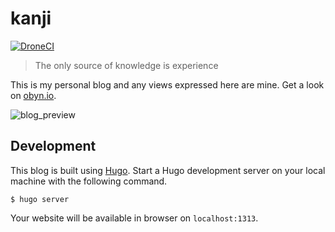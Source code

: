# kanji

[![DroneCI](https://drone.obyn.io/api/badges/obynio/kanji/status.svg)](https://drone.obyn.io/obynio/kanji)

> The only source of knowledge is experience

This is my personal blog and any views expressed here are mine. Get a look on [obyn.io](https://obyn.io).

![blog_preview](https://user-images.githubusercontent.com/2095991/42734677-6f39bb4a-8848-11e8-81bb-c07665fd2764.png)

## Development

This blog is built using [Hugo](https://gohugo.io/).
Start a Hugo development server on your local machine with the following command.

```
$ hugo server
```

Your website will be available in browser on `localhost:1313`.
